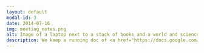 ```yaml
---
layout: default
modal-id: 3
date: 2014-07-16
img: meeting_notes.png
alt: Image of a laptop next to a stack of books and a world and science symbols with the phrase "meeting notes"
description: We keep a running doc of <a href="https://docs.google.com/document/d/1gy8IuIsjcPPSa89PkpF03QWwwd8rt3BO-18qrvQoKhY/edit?usp=sharing"<a>open and collaborative notes from our meetings</a> 
---
```

